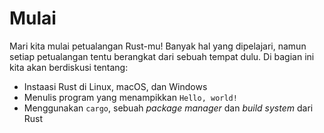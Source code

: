 # Mulai

Mari kita mulai petualangan Rust-mu! Banyak hal yang dipelajari, namun setiap petualangan tentu 
berangkat dari sebuah tempat dulu. Di bagian ini kita akan berdiskusi tentang:

* Instaasi Rust di Linux, macOS, dan Windows
* Menulis program yang menampikkan `Hello, world!`
* Menggunakan `cargo`, sebuah _package manager_ dan _build system_ dari Rust
